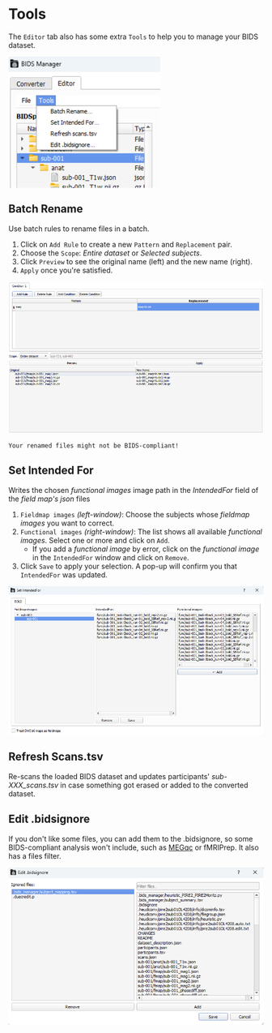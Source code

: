 # Tools
The `Editor` tab also has some extra `Tools` to help you to manage your BIDS dataset.

<img src="../static/tools/0_tab.png" alt="tab" width="300px" align="center">


## Batch Rename
Use batch rules to rename files in a batch.
1. Click on `Add Rule` to create a new `Pattern` and `Replacement` pair.
2. Choose the `Scope`: _Entire dataset_ or _Selected subjects_.
3. Click `Preview` to see the original name (left) and the new name (right).
4. `Apply` once you're satisfied.

<img src="../static/tools/1_batch_rename.png" alt="rename" width="700px" align="center">

```{warning} 
Your renamed files might not be BIDS-compliant!
```

## Set Intended For
Writes the chosen _functional images_ image path in the _IntendedFor_ field of the _field map's_ _json_ files


1. `Fieldmap images` _(left-window)_: Choose the subjects whose _fieldmap images_ you want to correct.
2. `Functional images` _(right-window)_: The list shows all available _functional images_. Select one or more and click on `Add`.
   * If you add a _functional image_ by error, click on the _functional image_ in the `IntendedFor` window and click on `Remove`.
3. Click `Save` to apply your selection. A pop-up will confirm you that `IntendedFor` was updated.

<img src="../static/tools/2_intended_for.png" alt="intended" width="700px" align="center">


## Refresh Scans.tsv
Re-scans the loaded BIDS dataset and updates participants' _sub-XXX_scans.tsv_ in case something got erased or added to the converted dataset.

## Edit .bidsignore
If you don't like some files, you can add them to the .bidsignore, so some BIDS-compliant analysis won't include, such as [MEGqc](https://github.com/ANCPLabOldenburg/MEGqc) or fMRIPrep. It also has a files filter.

<img src="../static/tools/4_ignore.png" alt="ignore" width="700px" align="center">


